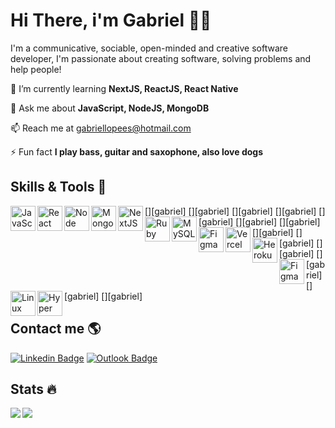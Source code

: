 # **Hi There, i'm Gabriel** 👋🏿

I'm a communicative, sociable, open-minded and creative software developer, I'm passionate about creating software, solving problems and help people!


🌱 I’m currently learning **NextJS, ReactJS, React Native**

💬 Ask me about **JavaScript, NodeJS, MongoDB**

📫 Reach me at gabriellopees@hotmail.com

⚡ Fun fact **I play bass, guitar and saxophone, also love dogs**



## **Skills & Tools** 📝

[<img align="left" alt="JavaScript Logo" width="40px" src="https://github.com/gabrielloppes/icons/blob/main/JavaScript.png" />][gabriel]
[<img align="left" alt="React Logo" width="40px" src="https://github.com/gabrielloppes/icons/blob/main/ReactJS.png" />][gabriel]
[<img align="left" alt="Node Logo" width="40px" src="https://github.com/gabrielloppes/icons/blob/main/NodeJS.png" />][gabriel]
[<img align="left" alt="MongoDB Logo" width="40px" src="https://github.com/gabrielloppes/icons/blob/main/MongoDB.png" />][gabriel]
[<img align="left" alt="NextJS Logo" width="40px" src="https://github.com/gabrielloppes/icons/blob/main/NextJS.png" />][gabriel]
[<img align="left" alt="Ruby Logo" width="40px" src="https://github.com/gabrielloppes/icons/blob/main/Ruby%20on%20Rails.png" />][gabriel]
[<img align="left" alt="MySQL Logo" width="40px" src="https://github.com/gabrielloppes/icons/blob/main/MySQL.png" />][gabriel]
[<img align="left" alt="Figma Logo" width="40px" src="https://github.com/gabrielloppes/icons/blob/main/NextJS.png" />][gabriel]
[<img align="left" alt="Vercel Logo" width="40px" src="https://github.com/gabrielloppes/icons/blob/main/Vercel.png" />][gabriel]
[<img align="left" alt="Heroku Logo" width="40px" src="https://github.com/gabrielloppes/icons/blob/main/Heroku.png" />][gabriel]
[<img align="left" alt="Figma Logo" width="40px" src="https://github.com/gabrielloppes/icons/blob/main/Figma.png" />][gabriel]
[<img align="left" alt="Linux Logo" width="40px" src="https://github.com/gabrielloppes/icons/blob/main/Linux.png" />][gabriel]
[<img align="left" alt="Hyper Logo" width="40px" src="https://github.com/gabrielloppes/icons/blob/main/HyperJS.png" />][gabriel]

## **Contact me** 🌎

[![Linkedin Badge](https://img.shields.io/badge/-LinkedIn-blue?style=for-the-badge&logo=Linkedin&logoColor=white&link=https://www.linkedin.com/in/harshkumarkhatri/)](https://www.linkedin.com/in/gabriellopees/)
[![Outlook Badge](https://img.shields.io/badge/Microsoft_Outlook-0078D4?style=for-the-badge&logo=microsoft-outlook&logoColor=white)](mailto:gabriellopees@hotmail.com)

## **Stats** 🔥
 
<img src="https://github-readme-stats.gabrielloppes.vercel.app/api?username=gabrielloppes&show_icons=true&hide_border=true&count_private=true&include_all_commits=true&theme=cobalt">

<img align="left" src="https://github-readme-stats.gabrielloppes.vercel.app/api/top-langs/?username=gabrielloppes&hide=HTML&hide_border=true&layout=compact&theme=cobalt">

